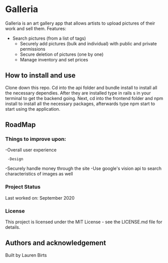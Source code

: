 # Galleria

Galleria is an art gallery app that allows artists to upload pictures of their work and sell them.
 Features:
 - Search pictures (from a list of tags)
    - Securely add pictures (bulk and individual) with public and private permissions
    - Secure deletion of pictures (one by one)
    - Manage inventory and set prices

## How to install and use

Clone down this repo. Cd into the api folder and bundle install to install all the necessary dependies. After they are installed type in rails s in your terminal to get the backend going. Next, cd into the frontend folder and npm install to install all the necessary packages, afterwards type npm start to start using the application.

## RoadMap

### Things to improve upon:

   -Overall user experience
   
     -Design
     
   -Securely handle money through the site
   -Use google's vision api to search characteristics of images as well

### Project Status

Last worked on: September 2020

### License
This project is licensed under the MIT License - see the LICENSE.md file for details.

## Authors and acknowledgement

Built by Lauren Birts
